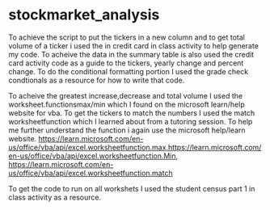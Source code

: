# stockmarket_analysis
 To achieve the script to put the tickers in a new column and to get total volume of a ticker i used the in credit card in class activity to help generate my code. To acheive the data in the summary table is also used the credit card activity code as a guide to the tickers, yearly change and percent change. To do the conditional formatting portion I used the grade check condtionals as a resource for how to write that code. 

To acheive the greatest increase,decrease and total volume I used the worksheet.functionsmax/min which I found on the microsoft learn/help website for vba. To get the tickers to match the numbers I used the match worksheetfunction which I learned about from a tutoring session. To help me further understand the function i again use the microsoft help/learn website. https://learn.microsoft.com/en-us/office/vba/api/excel.worksheetfunction.max,https://learn.microsoft.com/en-us/office/vba/api/excel.worksheetfunction.Min, https://learn.microsoft.com/en-us/office/vba/api/excel.worksheetfunction.match

To get the code to run on all workshets I used the student census part 1 in class activity as a resource.
